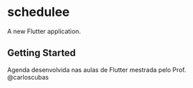 # schedulee

A new Flutter application.

## Getting Started

Agenda desenvolvida nas aulas de Flutter mestrada pelo Prof. @carloscubas